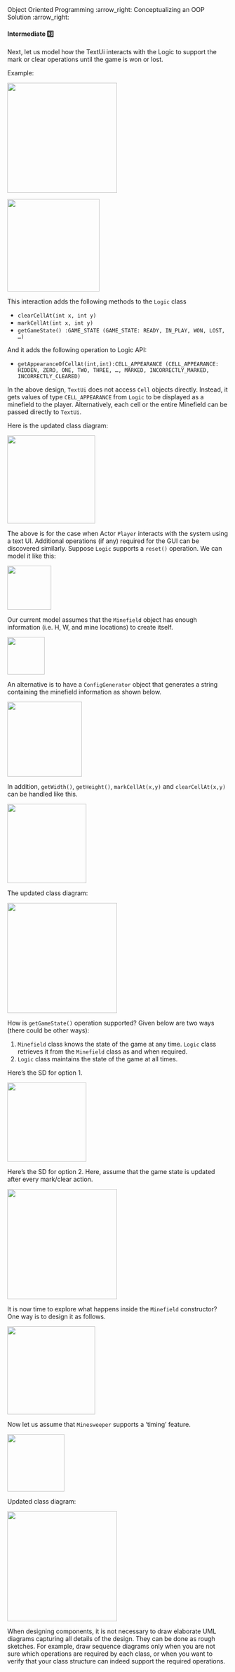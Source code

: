 <link rel="stylesheet" href="{{baseUrl}}/css/textbook.css">

<div class="website-content">

<div id="path">Object Oriented Programming :arrow_right: Conceptualizing an OOP Solution :arrow_right:</div>

<div id="title">

#### Intermediate :three:

</div>

<div id="body">

Next, let us model how the TextUi interacts with the Logic to support the mark or clear operations until the game is won or lost.

<dynamic-panel src="../../../uml/sequenceDiagrams/referenceFrames/embed.md" header="UML: Sequence Diagrams: Reference Frames" is-open></dynamic-panel>

<p/>

<tip-box>

Example:

<img src="{{baseUrl}}/oopDesign/conceptualizingSolution/intermediate/images/playerTextLogicRef.png" height="250" />
<p/>

<img src="{{baseUrl}}/oopDesign/conceptualizingSolution/intermediate/images/textLogicSd.png" height="210" />
<p/>

</tip-box>

This interaction adds the following methods to the `Logic` class

*	`clearCellAt(int x, int y)`
*	`markCellAt(int x, int y)`
*	`getGameState() :GAME_STATE (GAME_STATE: READY, IN_PLAY, WON, LOST, …)`

And it adds the following operation to Logic API:

*	`getAppearanceOfCellAt(int,int):CELL_APPEARANCE (CELL_APPEARANCE: HIDDEN, ZERO, ONE, TWO, THREE, …, MARKED, INCORRECTLY_MARKED, INCORRECTLY_CLEARED)`

In the above design, `TextUi` does not access `Cell` objects directly. Instead, it gets values of type `CELL_APPEARANCE` from `Logic` to be displayed as a minefield to the player. Alternatively, each cell or the entire Minefield can be passed directly to `TextUi`.

Here is the updated class diagram:

<tip-box>

<img src="{{baseUrl}}/oopDesign/conceptualizingSolution/intermediate/images/textLogicMinefieldCell.png" height="200" />
<p/>

</tip-box>

The above is for the case when Actor `Player` interacts with the system using a text UI. Additional operations (if any) required for the GUI can be discovered similarly.
Suppose `Logic` supports a `reset()` operation. We can model it like this:

<dynamic-panel src="../../../uml/sequenceDiagrams/objectDeletion/embed.md" header="UML: Sequence Diagrams: Object Deletion" is-open></dynamic-panel>

<p/>

<tip-box>

<img src="{{baseUrl}}/oopDesign/conceptualizingSolution/intermediate/images/logicMinefieldReset.png" height="100" />
<p/>

</tip-box>

Our current model assumes that the `Minefield` object has enough information (i.e. H, W, and mine locations) to create itself.

<tip-box>

<img src="{{baseUrl}}/oopDesign/conceptualizingSolution/intermediate/images/logicMinefieldNewGame.png" height="85" />
<p/>

</tip-box>

An alternative is to have a `ConfigGenerator` object that generates a string containing the minefield information as shown below.

<tip-box>

<img src="{{baseUrl}}/oopDesign/conceptualizingSolution/intermediate/images/logicConfigGenerator.png" height="170" />
<p/>

</tip-box>

In addition, `getWidth()`, `getHeight()`, `markCellAt(x,y)` and `clearCellAt(x,y)` can be handled like this.

<tip-box>

<img src="{{baseUrl}}/oopDesign/conceptualizingSolution/intermediate/images/logicMinefieldFunctions.png" height="180" />
<p/>

</tip-box>

The updated class diagram:

<tip-box>

<img src="{{baseUrl}}/oopDesign/conceptualizingSolution/intermediate/images/textLogicMinefieldCellConfigGenerator.png" height="250" />
<p/>

</tip-box>

How is `getGameState()` operation supported? Given below are two ways (there could be other ways):

1. `Minefield` class knows the state of the game at any time. `Logic` class retrieves it from the `Minefield` class as and when required.
2. `Logic` class maintains the state of the game at all times.

Here’s the SD for option 1.

<tip-box>

<img src="{{baseUrl}}/oopDesign/conceptualizingSolution/intermediate/images/logicMinefieldGetGameState.png" height="180" />
<p/>

</tip-box>

Here’s the SD for option 2. Here, assume that the game state is updated after every mark/clear action.

<dynamic-panel src="../../../uml/sequenceDiagrams/selfInvocation/embed.md" header="UML: Sequence Diagrams: Self-Invocation" is-open></dynamic-panel>

<p/>

<tip-box>

<img src="{{baseUrl}}/oopDesign/conceptualizingSolution/intermediate/images/logicMinefieldUpdateState.png" height="250" />
<p/>

</tip-box>

It is now time to explore what happens inside the `Minefield` constructor? One way is to design it as follows.

<dynamic-panel src="../../../uml/sequenceDiagrams/alternativePaths/embed.md" header="UML: Sequence Diagrams: Alternative Paths" is-open></dynamic-panel>

<p/>

<tip-box>

<img src="{{baseUrl}}/oopDesign/conceptualizingSolution/intermediate/images/minefieldCellAlt.png" height="200" />
<p/>

</tip-box>

Now let us assume that `Minesweeper` supports a ‘timing’ feature.

<dynamic-panel src="../../../uml/sequenceDiagrams/optionalPaths/embed.md" header="UML: Sequence Diagrams: Optional Paths" is-open></dynamic-panel>

<p/>

<tip-box>

<img src="{{baseUrl}}/oopDesign/conceptualizingSolution/intermediate/images/logicTimerOpt.png" height="130" />
<p/>

</tip-box>

Updated class diagram:

<tip-box>

<img src="{{baseUrl}}/oopDesign/conceptualizingSolution/intermediate/images/fullClassDiagram.png" height="250" />
<p/>

</tip-box>

<tip-box type="info">

When designing components, it is not necessary to draw elaborate UML diagrams capturing all details of the design. They can be done as rough sketches. For example, draw sequence diagrams only when you are not sure which operations are required by each class, or when you want to verify that your class structure can indeed support the required operations.

</tip-box>

</div>

</div>
